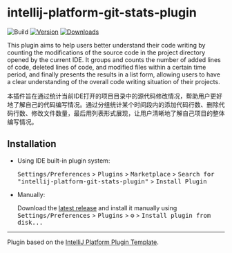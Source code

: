 # intellij-platform-git-stats-plugin

![Build](https://github.com/zhensherlock/intellij-platform-git-stats-plugin/workflows/Build/badge.svg)
[![Version](https://img.shields.io/jetbrains/plugin/v/com.huayi.intellijplatform.gitstats.svg)](https://plugins.jetbrains.com/plugin/com.huayi.intellijplatform.gitstats)
[![Downloads](https://img.shields.io/jetbrains/plugin/d/com.huayi.intellijplatform.gitstats.svg)](https://plugins.jetbrains.com/plugin/com.huayi.intellijplatform.gitstats)

[//]: # (## Template ToDo list)

[//]: # (- [x] Create a new [IntelliJ Platform Plugin Template][template] project.)

[//]: # (- [ ] Get familiar with the [template documentation][template].)

[//]: # (- [ ] Adjust the [pluginGroup]&#40;./gradle.properties&#41;, [plugin ID]&#40;./src/main/resources/META-INF/plugin.xml&#41; and [sources package]&#40;./src/main/kotlin&#41;.)

[//]: # (- [ ] Adjust the plugin description in `README` &#40;see [Tips][docs:plugin-description]&#41;)

[//]: # (- [ ] Review the [Legal Agreements]&#40;https://plugins.jetbrains.com/docs/marketplace/legal-agreements.html?from=IJPluginTemplate&#41;.)

[//]: # (- [ ] [Publish a plugin manually]&#40;https://plugins.jetbrains.com/docs/intellij/publishing-plugin.html?from=IJPluginTemplate&#41; for the first time.)

[//]: # (- [ ] Set the `PLUGIN_ID` in the above README badges.)

[//]: # (- [ ] Set the [Plugin Signing]&#40;https://plugins.jetbrains.com/docs/intellij/plugin-signing.html?from=IJPluginTemplate&#41; related [secrets]&#40;https://github.com/JetBrains/intellij-platform-plugin-template#environment-variables&#41;.)

[//]: # (- [ ] Set the [Deployment Token]&#40;https://plugins.jetbrains.com/docs/marketplace/plugin-upload.html?from=IJPluginTemplate&#41;.)

[//]: # (- [ ] Click the <kbd>Watch</kbd> button on the top of the [IntelliJ Platform Plugin Template][template] to be notified about releases containing new features and fixes.)

<!-- Plugin description -->
This plugin aims to help users better understand their code writing by counting the modifications of the source code in the project directory opened by the current IDE. It groups and counts the number of added lines of code, deleted lines of code, and modified files within a certain time period, and finally presents the results in a list form, allowing users to have a clear understanding of the overall code writing situation of their projects.

本插件旨在通过统计当前IDE打开的项目目录中的源代码修改情况，帮助用户更好地了解自己的代码编写情况。通过分组统计某个时间段内的添加代码行数、删除代码行数、修改文件数量，最后用列表形式展现，让用户清晰地了解自己项目的整体编写情况。
<!-- Plugin description end -->

## Installation

- Using IDE built-in plugin system:
  
  <kbd>Settings/Preferences</kbd> > <kbd>Plugins</kbd> > <kbd>Marketplace</kbd> > <kbd>Search for "intellij-platform-git-stats-plugin"</kbd> >
  <kbd>Install Plugin</kbd>
  
- Manually:

  Download the [latest release](https://github.com/zhensherlock/intellij-platform-git-stats-plugin/releases/latest) and install it manually using
  <kbd>Settings/Preferences</kbd> > <kbd>Plugins</kbd> > <kbd>⚙️</kbd> > <kbd>Install plugin from disk...</kbd>


---
Plugin based on the [IntelliJ Platform Plugin Template][template].

[template]: https://github.com/JetBrains/intellij-platform-plugin-template
[docs:plugin-description]: https://plugins.jetbrains.com/docs/intellij/plugin-user-experience.html#plugin-description-and-presentation